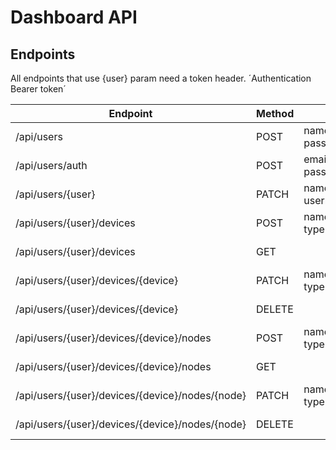 Dashboard API
============

Endpoints
-------------

All endpoints that use {user} param need a token header.
´Authentication Bearer token´

Endpoint       | Method | Fields | Description
-------------- | ------ | ------ | -----------
/api/users     | POST   | name,email,username, password   | Sign up
/api/users/auth| POST   | email or username, password     | Log in
/api/users/{user}     | PATCH  | name, email, username, password | Update user data
/api/users/{user}/devices   | POST   | name, description, type | Create new device
/api/users/{user}/devices   | GET    |  | Get devices by owner
/api/users/{user}/devices/{device}   | PATCH  | name, description, type | Update device data
/api/users/{user}/devices/{device}   | DELETE  |  | Delete device
/api/users/{user}/devices/{device}/nodes   | POST   | name, description, type | Create new device
/api/users/{user}/devices/{device}/nodes   | GET    |  | Get nodes by device
/api/users/{user}/devices/{device}/nodes/{node}   | PATCH  | name, description, type | Update node props
/api/users/{user}/devices/{device}/nodes/{node}   | DELETE  |  | Delete node